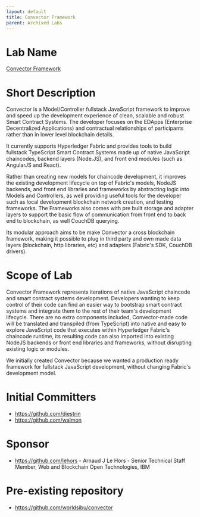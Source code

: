 ```yaml
---
layout: default
title: Convector Framework
parent: Archived Labs
---
```

# Lab Name
[Convector Framework](https://github.com/hyperledger-labs/convector)

# Short Description
Convector is a Model/Controller fullstack JavaScript framework to improve and speed up the development experience of clean, scalable and robust Smart Contract Systems. The developer focuses on the EDApps (Enterprise Decentralized Applications) and contractual relationships of participants rather than in lower level blockchain details.

It currently supports Hyperledger Fabric and provides tools to build fullstack TypeScript Smart Contract Systems made up of native JavaScript chaincodes, backend layers (Node.JS), and front end modules (such as AngularJS and React).

Rather than creating new models for chaincode development, it improves the existing development lifecycle on top of Fabric's models, NodeJS backends, and front end libraries and frameworks by abstracting logic into Models and Controllers, as well providing useful tools for the developer such as local development blockchain network creation, and testing frameworks. The Frameworks also comes with pre built storage and adapter layers to support the basic flow of communication from front end to back end to blockchain, as well CouchDB querying.

Its modular approach aims to be make Convector a cross blockchain framework, making it possible to plug in third party and own made data layers (blockchain, http libraries, etc) and adapters (Fabric's SDK, CouchDB drivers).

# Scope of Lab
Convector Framework represents iterations of native JavaScript chaincode and smart contract systems development. Developers wanting to keep control of their code can find an easier way to bootstrap smart contract systems and integrate them to the rest of their team's development lifecycle. There are no extra components included, Convector-made code will be translated and transpiled (from TypeScript) into native and easy to explore JavaScript code that executes within Hyperledger Fabric's chaincode runtime, its resulting code can also imported into existing NodeJS backends or front end libraries and frameworks, without disrupting existing logic or modules.

We initially created Convector because we wanted a production ready framework for fullstack JavaScript development, without changing Fabric's development model.

# Initial Committers
- https://github.com/diestrin
- https://github.com/walmon

# Sponsor
- https://github.com/lehors - Arnaud J Le Hors - Senior Technical Staff Member, Web and Blockchain Open Technologies, IBM

# Pre-existing repository
- https://github.com/worldsibu/convector
